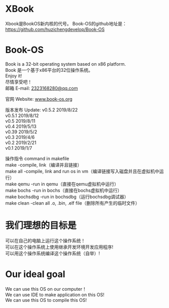 # XBook
Xbook是BookOS新内核的代号。
Book-OS的github地址是： https://github.com/huzichengdevelop/Book-OS
# Book-OS
Book is a 32-bit operating system based on x86 platform.  
Book 是一个基于x86平台的32位操作系统。  
Enjoy it!  
尽情享受吧！  
邮箱 E-mail: 2323168280@qq.com  

官网 Website: www.book-os.org  

版本发布 Update:
    v0.5.2 2019/8/22  
    v0.5.1 2019/8/12  
    v0.5 2019/8/11  
    v0.4 2019/5/13  
    v0.39 2019/5/2  
    v0.3 2019/4/6  
    v0.2 2019/2/21  
    v0.1 2019/1/7  
    
操作指令 command in makefile  
make		-compile, link（编译并且链接）  
make all 	-compile, link and run os in vm（编译链接写入磁盘并且在虚拟机中运行）  
make qemu	-run in qemu（直接在qemu虚拟机中运行）  
make bochs	-run in bochs（直接在bochs虚拟机中运行）  
make bochsdbg	-run in bochsdbg（运行bochsdbg调试器）  
make clean	-clean all .o, .bin, .elf file（删除所有产生的临时文件）  

# 我们理想的目标是  
可以在自己的电脑上运行这个操作系统！  
可以在这个操作系统上使用继承开发环境开发应用程序!  
可以用这个操作系统编译这个操作系统（自举）!  

# Our ideal goal  
We can use this OS on our computer！  
We can use IDE to make application on this OS!  
We can use this OS to compile this OS!  
